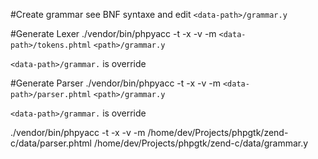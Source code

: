 #Create grammar
see BNF syntaxe and edit `<data-path>/grammar.y`

#Generate Lexer
./vendor/bin/phpyacc -t -x -v -m `<data-path>/tokens.phtml` `<path>/grammar.y`

`<data-path>/grammar.` is override

#Generate Parser
./vendor/bin/phpyacc -t -x -v -m `<data-path>/parser.phtml` `<path>/grammar.y`

`<data-path>/grammar.` is override

./vendor/bin/phpyacc -t -x -v -m /home/dev/Projects/phpgtk/zend-c/data/parser.phtml /home/dev/Projects/phpgtk/zend-c/data/grammar.y



